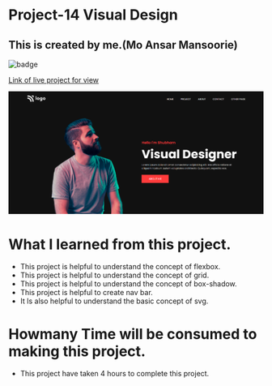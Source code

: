 # Project-14 Visual Design

## This is created by me.(Mo Ansar Mansoorie)

![badge](https://img.shields.io/badge/project--15-Visual%20Design-yellow)

[Link of live project for view]()

![View page](./completedScreenshot.png)

# What I learned from this project.

- This project is helpful to understand the concept of flexbox.
- This project is helpful to understand the concept of grid.
- This project is helpful to understand the concept of box-shadow.
- This project is helpful to create nav bar.
- It Is also helpful to understand the basic concept of svg.

# Howmany Time will be consumed to making this project.

- This project have taken 4 hours to complete this project.